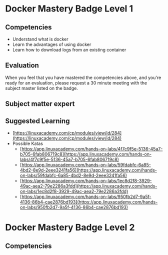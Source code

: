 
# Docker Mastery Badge Level 1

## Competencies
- Understand what is docker
- Learn the advantages of using docker
- Learn how to download logs from an existing container

## Evaluation

When you feel that you have mastered the competencies above, and you're ready for an evaluation, please request a 30 minute meeting with the subject master listed on the badge.

## Subject matter expert

## Suggested Learning
- [https://linuxacademy.com/cp/modules/view/id/284](https://linuxacademy.com/cp/modules/view/id/284)
- Possible Katas
	- [https://app.linuxacademy.com/hands-on-labs/4f7c9f5e-5136-45a7-b705-6fab806719c8](https://app.linuxacademy.com/hands-on-labs/4f7c9f5e-5136-45a7-b705-6fab806719c8)
	- [https://app.linuxacademy.com/hands-on-labs/59fdabfc-6a85-4bd2-8e9d-2eee3241fa56](https://app.linuxacademy.com/hands-on-labs/59fdabfc-6a85-4bd2-8e9d-2eee3241fa56)
	- [https://app.linuxacademy.com/hands-on-labs/1ec8d2f8-3929-49ac-aea2-79e2286a3fdd](https://app.linuxacademy.com/hands-on-labs/1ec8d2f8-3929-49ac-aea2-79e2286a3fdd)
	- [https://app.linuxacademy.com/hands-on-labs/950fb2d7-9a5f-4136-86b4-cae2876bd193](https://app.linuxacademy.com/hands-on-labs/950fb2d7-9a5f-4136-86b4-cae2876bd193)


# Docker Mastery Badge Level 2

## Competencies
